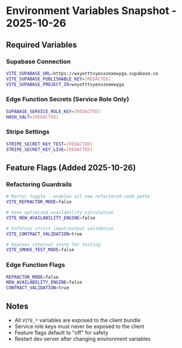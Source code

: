 # Environment Variables Snapshot - 2025-10-26

## Required Variables

### Supabase Connection
```bash
VITE_SUPABASE_URL=https://wxyotttvyexxzeaewyga.supabase.co
VITE_SUPABASE_PUBLISHABLE_KEY=[REDACTED]
VITE_SUPABASE_PROJECT_ID=wxyotttvyexxzeaewyga
```

### Edge Function Secrets (Service Role Only)
```bash
SUPABASE_SERVICE_ROLE_KEY=[REDACTED]
HASH_SALT=[REDACTED]
```

### Stripe Settings
```bash
STRIPE_SECRET_KEY_TEST=[REDACTED]
STRIPE_SECRET_KEY_LIVE=[REDACTED]
```

## Feature Flags (Added 2025-10-26)

### Refactoring Guardrails
```bash
# Master toggle - enables all new refactored code paths
VITE_REFRACTOR_MODE=false

# Uses optimized availability calculation
VITE_NEW_AVAILABILITY_ENGINE=false

# Enforces strict input/output validation
VITE_CONTRACT_VALIDATION=true

# Exposes internal state for testing
VITE_SMOKE_TEST_MODE=false
```

### Edge Function Flags
```bash
REFRACTOR_MODE=false
NEW_AVAILABILITY_ENGINE=false
CONTRACT_VALIDATION=true
```

## Notes

- All `VITE_*` variables are exposed to the client bundle
- Service role keys must never be exposed to the client
- Feature flags default to "off" for safety
- Restart dev server after changing environment variables
